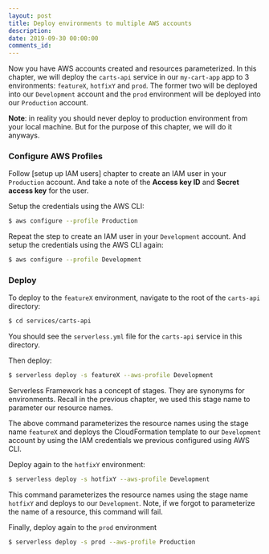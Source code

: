 ```yaml
---
layout: post
title: Deploy environments to multiple AWS accounts
description: 
date: 2019-09-30 00:00:00
comments_id: 
---
```


Now you have AWS accounts created and resources parameterized. In this chapter, we will deploy the `carts-api` service in our `my-cart-app` app to 3 environments: `featureX`, `hotfixY` and `prod`. The former two will be deployed into our `Development` account and the `prod` environment will be deployed into our `Production` account.

**Note**: in reality you should never deploy to production environment from your local machine. But for the purpose of this chapter, we will do it anyways.

### Configure AWS Profiles

Follow [setup up IAM users] chapter to create an IAM user in your `Production` account. And take a note of the **Access key ID** and **Secret access key** for the user.

Setup the credentials using the AWS CLI:

``` bash
$ aws configure --profile Production
```

Repeat the step to create an IAM user in your `Development` account. And setup the credentials using the AWS CLI again:

``` bash
$ aws configure --profile Development
```

### Deploy

To deploy to the `featureX` environment, navigate to the root of the `carts-api` directory:

``` bash
$ cd services/carts-api
```

You should see the `serverless.yml` file for the `carts-api` service in this directory.

Then deploy:

``` bash
$ serverless deploy -s featureX --aws-profile Development
```

Serverless Framework has a concept of stages. They are synonyms for environments. Recall in the previous chapter, we used this stage name to parameter our resource names. 

The above command parameterizes the resource names using the stage name `featureX` and deploys the CloudFormation template to our `Development` account by using the IAM credentials we previous configured using AWS CLI.

Deploy again to the `hotfixY` environment:

``` bash
$ serverless deploy -s hotfixY --aws-profile Development
```

This command parameterizes the resource names using the stage name `hotfixY` and deploys to our `Development`. Note, if we forgot to parameterize the name of a resource, this command will fail.

Finally, deploy again to the `prod` environment

``` bash
$ serverless deploy -s prod --aws-profile Production
```
